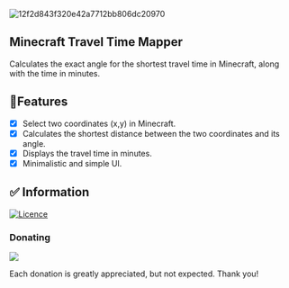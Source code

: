 ![12f2d843f320e42a7712bb806dc20970](https://github.com/Squidnugget77/squidnugget77.github.io/assets/101853174/59f8bf68-de86-4006-8927-49841a990930)
## Minecraft Travel Time Mapper

Calculates the exact angle for the shortest travel time in Minecraft, along with the time in minutes.

## 📝Features
- [x] Select two coordinates (x,y) in Minecraft.
- [x] Calculates the shortest distance between the two coordinates and its angle.
- [x] Displays the travel time in minutes.
- [x] Minimalistic and simple UI.

## ✅ Information
[![Licence](https://img.shields.io/github/license/Squidnugget77/squidnugget77.github.io?style=for-the-badge&color=ed966d)](./LICENSE)

### Donating
<a href="https://www.buymeacoffee.com/hWngk6y"><img src="https://img.buymeacoffee.com/button-api/?text=Buy me a coffee&emoji=&slug=xeroKun&button_colour=ed966d&font_colour=FFFFFF&font_family=Lato&outline_colour=000000&coffee_colour=ffffff" /></a>

Each donation is greatly appreciated, but not expected. Thank you!
